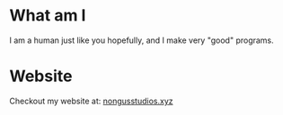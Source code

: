 # What am I
I am a human just like you hopefully, and I make very "good" programs.
# Website
Checkout my website at: [nongusstudios.xyz](https://nongusstudios.xyz/)
